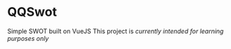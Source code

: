 # QQSwot
Simple SWOT built on VueJS
This project is *currently intended for learning purposes only*
